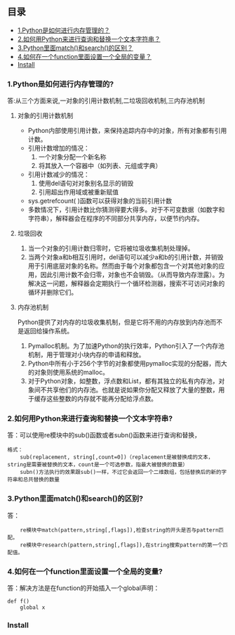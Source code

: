 ## 目录
- [1.Python是如何进行内存管理的？](#1.Python是如何进行内存管理的?)
- [2.如何用Python来进行查询和替换一个文本字符串？](#2.如何用Python来进行查询和替换一个文本字符串?)
- [3.Python里面match()和search()的区别？](#3.Python里面match()和search()的区别?)
- [4.如何在一个function里面设置一个全局的变量？](#4.如何在一个function里面设置一个全局的变量?)
- [Install](#install)
        
### 1.Python是如何进行内存管理的?
答:从三个方面来说,一对象的引用计数机制,二垃圾回收机制,三内存池机制

1. 对象的引用计数机制

    - Python内部使用引用计数，来保持追踪内存中的对象，所有对象都有引用计数。
    - 引用计数增加的情况：
        1. 一个对象分配一个新名称
        2. 将其放入一个容器中（如列表、元组或字典）
    - 引用计数减少的情况：
        1. 使用del语句对对象别名显示的销毁
        2. 引用超出作用域或被重新赋值
    - sys.getrefcount( )函数可以获得对象的当前引用计数
    - 多数情况下，引用计数比你猜测得要大得多。对于不可变数据（如数字和字符串），解释器会在程序的不同部分共享内存，以便节约内存。
2. 垃圾回收
    1. 当一个对象的引用计数归零时，它将被垃圾收集机制处理掉。
    2. 当两个对象a和b相互引用时，del语句可以减少a和b的引用计数，并销毁用于引用底层对象的名称。然而由于每个对象都包含一个对其他对象的应用，因此引用计数不会归零，对象也不会销毁。（从而导致内存泄露）。为解决这一问题，解释器会定期执行一个循环检测器，搜索不可访问对象的循环并删除它们。
3. 内存池机制

    Python提供了对内存的垃圾收集机制，但是它将不用的内存放到内存池而不是返回给操作系统。
    1. Pymalloc机制。为了加速Python的执行效率，Python引入了一个内存池机制，用于管理对小块内存的申请和释放。
    2. Python中所有小于256个字节的对象都使用pymalloc实现的分配器，而大的对象则使用系统的malloc。
    3. 对于Python对象，如整数，浮点数和List，都有其独立的私有内存池，对象间不共享他们的内存池。也就是说如果你分配又释放了大量的整数，用于缓存这些整数的内存就不能再分配给浮点数。
    
### 2.如何用Python来进行查询和替换一个文本字符串?

答：可以使用re模块中的sub()函数或者subn()函数来进行查询和替换，
```
格式：
    sub(replacement, string[,count=0])（replacement是被替换成的文本，string是需要被替换的文本，count是一个可选参数，指最大被替换的数量）
    subn()方法执行的效果跟sub()一样，不过它会返回一个二维数组，包括替换后的新的字符串和总共替换的数量
```

### 3.Python里面match()和search()的区别?
答：
```
    re模块中match(pattern,string[,flags]),检查string的开头是否与pattern匹配。
    re模块中research(pattern,string[,flags]),在string搜索pattern的第一个匹配值。
```

### 4.如何在一个function里面设置一个全局的变量?
答：解决方法是在function的开始插入一个global声明：
```
def f()
    global x
```

### Install
